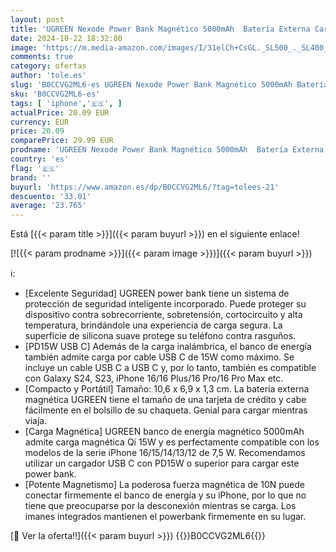 ```yaml
---
layout: post
title: 'UGREEN Nexode Power Bank Magnético 5000mAh  Batería Externa Carga Rápida PD15W con Cable USB C  Cargador Portátil Inalámbrico Compatible con iPhone 16/15/14/13/12 Mini Plus Pro MAX Negro '
date: 2024-10-22 18:32:00
image: 'https://m.media-amazon.com/images/I/31elCh+CsGL._SL500_._SL400_.jpg'
comments: true
category: ofertas
author: 'tole.es'
slug: 'B0CCVG2ML6-es UGREEN Nexode Power Bank Magnético 5000mAh Batería Externa...'
sku: 'B0CCVG2ML6-es'
tags: [ 'iphone','🇪🇸', ]
actualPrice: 20.09 EUR
currency: EUR
price: 20.09
comparePrice: 29.99 EUR
prodname: 'UGREEN Nexode Power Bank Magnético 5000mAh  Batería Externa Carga Rápida PD15W con Cable USB C  Cargador Portátil Inalámbrico Compatible con iPhone 16/15/14/13/12 Mini Plus Pro MAX Negro '
country: 'es'
flag: '🇪🇸'
brand: ''
buyurl: 'https://www.amazon.es/dp/B0CCVG2ML6/?tag=tolees-21'
descuento: '33.01'
average: '23.765'
---
```


Está [{{< param title >}}]({{< param buyurl >}}) en el siguiente enlace!

[![{{< param prodname >}}]({{< param image >}})]({{< param buyurl >}})

ℹ️:

- [Excelente Seguridad] UGREEN power bank tiene un sistema de protección de seguridad inteligente incorporado. Puede proteger su dispositivo contra sobrecorriente, sobretensión, cortocircuito y alta temperatura, brindándole una experiencia de carga segura. La superficie de silicona suave protege su teléfono contra rasguños.
- [PD15W USB C] Además de la carga inalámbrica, el banco de energía también admite carga por cable USB C de 15W como máximo. Se incluye un cable USB C a USB C y, por lo tanto, también es compatible con Galaxy S24, S23, iPhone 16/16 Plus/16 Pro/16 Pro Max etc.
- [Compacto y Portátil] Tamaño: 10,6 x 6,9 x 1,3 cm. La batería externa magnética UGREEN tiene el tamaño de una tarjeta de crédito y cabe fácilmente en el bolsillo de su chaqueta. Genial para cargar mientras viaja.
- [Carga Magnética] UGREEN banco de energía magnético 5000mAh admite carga magnética Qi 15W y es perfectamente compatible con los modelos de la serie iPhone 16/15/14/13/12 de 7,5 W. Recomendamos utilizar un cargador USB C con PD15W o superior para cargar este power bank.
- [Potente Magnetismo] La poderosa fuerza magnética de 10N puede conectar firmemente el banco de energía y su iPhone, por lo que no tiene que preocuparse por la desconexión mientras se carga. Los imanes integrados mantienen el powerbank firmemente en su lugar.

[🛒 Ver la oferta!!]({{< param buyurl >}})
{{<world>}}B0CCVG2ML6{{</world>}}
